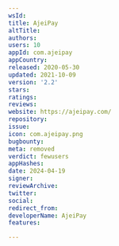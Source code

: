 ```yaml
---
wsId: 
title: AjeiPay
altTitle: 
authors: 
users: 10
appId: com.ajeipay
appCountry: 
released: 2020-05-30
updated: 2021-10-09
version: '2.2'
stars: 
ratings: 
reviews: 
website: https://ajeipay.com/
repository: 
issue: 
icon: com.ajeipay.png
bugbounty: 
meta: removed
verdict: fewusers
appHashes: 
date: 2024-04-19
signer: 
reviewArchive: 
twitter: 
social: 
redirect_from: 
developerName: AjeiPay
features: 

---
```


